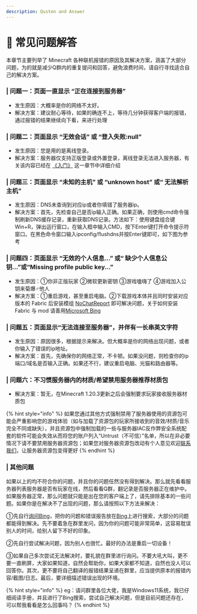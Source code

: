 ```yaml
---
description: Qusten and Answer
---
```


# 🔑 常见问题解答

本章节主要列举了 Minecraft 各种联机报错的原因及其解决方案，涵盖了大部分问题，为的就是减少Q群内的重复提问和回答，避免浪费时间，请自行寻找适合自己的解决方案。

### | 问题一：页面一直显示 “正在连接到服务器”

* 发生原因：大概率是你的网络不太好。
* 解决方案：建议耐心等待，如果的确连不上，等待几分钟获得客户端的报错，通过报错的结果继续向下看，来进行处理



### | 问题二：页面显示 “无效会话” 或 “登入失败:null”

* 发生原因：您是用的是离线登录。
* 解决方案：服务器仅支持正版登录或外置登录，离线登录无法进入服务器，有关该内容已经在 [《入门》](../../ji-ben/ru-men/) 这一章节中详细介绍



### | 问题三：页面显示 “未知的主机” 或 “unknown host” 或“ 无法解析主机”

* 发生原因：DNS未查询到对应ip或者你填错了服务器ip。
* 解决方案：首先，先检查自己是否ip输入正确。如果正确，则使用cmd命令强制刷新DNS缓存记录，重新获取DNS记录。方法如下：使用键盘组合键Win+R，弹出运行窗口，在输入框中输入CMD，按下Enter键打开命令提示符窗口。在黑色命令窗口输入ipconfig/flushdns并按Enter键即可，如下图为参考

&#x20;

### | 问题四：页面显示 “无效的个人信息...” 或“ 缺少个人信息公钥...”或“Missing profile public key...”

* 发生原因：①你非正版玩家 ②微软更新密钥 ③游戏嗑嗨了 ④游戏加入公钥来菊爆♂他人
* 解决方案：①重启游戏，甚至重启电脑。②下载游戏本体并且同时安装对应版本的 Fabric 后安装模组 [NoChatReport](https://www.mcmod.cn/class/6756.html) 即可解决问题，关于如何安装 Fabric 与 mod 请善用[Microsoft Bing](https://bing.com)

&#x20;

### | 问题五：页面显示“无法连接至服务器”，并伴有一长串英文字符

* 发生原因：原因很多，根据提示来解决。但大概率是你的网络出现问题，或者你输入了错误的ip地址。
* 解决方案：首先，先确保你的网络正常，不卡顿。如果没问题，则检查你的ip端口/域名是否输入正确。如果还不行，建议重启电脑、光猫和路由器等。



### | 问题六：不习惯服务器内的材质/希望禁用服务器推荐材质包

* 解决方案：暂无，在Minecraft 1.20.3更新之后会强制要求玩家接收服务器材质包

{% hint style="info" %}
如果您通过其他方式强制禁用了服务器使用的资源包可能会严重影响您的游戏体验（如与加载了资源包的玩家所接收到的音效/材质/音乐完全不同或缺失），并且资源包中强制加载的一些与服务器IAC反作弊安全系统配套的软件可能会失效从而将您的账户列入“Untrust（不可信）”名单，所以在非必要情况下请不要禁用服务器资源包；如果您对服务器资源包改动有个人意见欢迎[联系我们](buy-us-a-coffee.md)，让服务器资源包变得更好
{% endhint %}



### | 其他问题

如果以上的均不符合你的问题，并且你的问题任然没有得到解决。那么就先看看服务器列表服务器是否有玩家在线，然后看看Q群，翻记录是否服务器正在维护中。如果服务器正常，那么问题就只能是出在您的客户端上了，请先排除基本的一些问题。如果你是在解决不了出现的问题，那么请按照以下方法来解决：

①先自行[询问Bing](https://bing.com)，把你的问题和错误报告放在[Bing](https://bing.com)上进行搜索，大部分的问题都能得到解决。先不要着急在群里发问，因为你的问题可能非常简单，这容易耽误别人的时间，给别人留下不好的印象。

②先自行尝试解决问题，因为别人也很忙。最好的办法是重启一切设备！

③如果自己多次尝试无法解决时，要礼貌在群里进行询问。不要大吼大叫，更不要一直刷屏，大家如果知道，自然会帮助你，如果大家都不知道，自然也没人可以回答你。其次，更不要将自己翻译的报错结果呈递在群里，应当提供原本的报错内容/截图/日志。最后，要详细描述错误出现的环境。

{% hint style="info" %}
eg：请问群里各位大佬，我是Windows11系统，我已仔细阅读手册，并且进行了Bing搜索，尝试自己解决问题，但是目前问题还存在，可以帮我看看是怎么回事吗？
{% endhint %}
